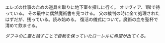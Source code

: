 エレズの仕事のための道具を取りに地下室を探しに行く。
オリヴィア、1階で待っている。
その最中に偶然魔術書を見つける。
父の裁判の時に全て処理されたはずだが、残っている。読み始める。
復活の儀式について。魔術の血を聖杯で清めて飲ませる。

*ダフネの亡霊と話すことで自我を保っていたローレルに希望が出てくる。*